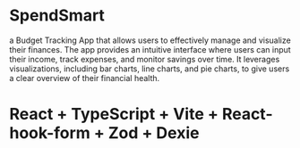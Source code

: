 # SpendSmart
a Budget Tracking App that allows users to effectively manage and visualize their finances. The app provides an intuitive interface where users can input their income, track expenses, and monitor savings over time. It leverages visualizations, including bar charts, line charts, and pie charts, to give users a clear overview of their financial health.




# React + TypeScript + Vite + React-hook-form + Zod + Dexie


